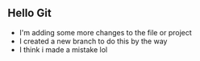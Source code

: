 ## Hello Git

- I'm adding some more changes to the file or project
- I created a new branch to do this by the way 
- I think i made a mistake lol
